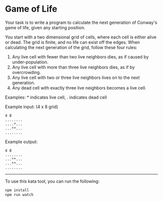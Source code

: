 # Game of Life

Your task is to write a program to calculate the next
generation of Conway's game of life, given any starting
position.

You start with a two dimensional grid of cells, where
each cell is either alive or dead. The grid is finite,
and no life can exist off the edges. When calculating
the next generation of the grid, follow these four rules:

1. Any live cell with fewer than two live neighbors
   dies, as if caused by under-population.
2. Any live cell with more than three live neighbors
   dies, as if by overcrowding.
3. Any live cell with two or three live neighbors
   lives on to the next generation.
4. Any dead cell with exactly three live neighbors
   becomes a live cell.

Examples: * indicates live cell, . indicates dead cell

Example input: (4 x 8 grid)

```text
4 8
........
....*...
...**...
........
```

Example output:

```text
4 8
........
...**...
...**...
........
```

---

To use this kata tool, you can run the following:

```bash
npm install
npm run watch
```
